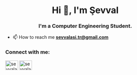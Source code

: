 <h1 align="center">Hi 👋, I'm Şevval</h1>
<h3 align="center">I'm a Computer Engineering Student.</h3>

- 📫 How to reach me **sevvalasi.tr@gmail.com**

<h3 align="left">Connect with me:</h3>
<p align="left">
<a href="https://linkedin.com/in/sevvalasi" target="blank"><img align="center" src="https://raw.githubusercontent.com/rahuldkjain/github-profile-readme-generator/master/src/images/icons/Social/linked-in-alt.svg" alt="sevvalasi" height="30" width="40" /></a>
<a href="https://www.hackerrank.com/sevvalasi" target="blank"><img align="center" src="https://raw.githubusercontent.com/rahuldkjain/github-profile-readme-generator/master/src/images/icons/Social/hackerrank.svg" alt="sevvalasi" height="30" width="40" /></a>
</p>
